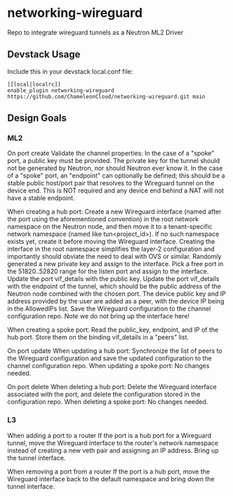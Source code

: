 # networking-wireguard
Repo to integrate wireguard tunnels as a Neutron ML2 Driver


## Devstack Usage

Include this in your devstack local.conf file:

```
[[local|localrc]]
enable_plugin networking-wireguard https://github.com/ChameleonCloud/networking-wireguard.git main
```



## Design Goals

### ML2

On port create
Validate the channel properties:
In the case of a "spoke" port, a public key must be provided. The private key for the tunnel should not be generated by Neutron, nor should Neutron ever know it.
In the case of a "spoke" port, an "endpoint" can optionally be defined; this should be a stable public host/port pair that resolves to the Wireguard tunnel on the device end. This is NOT required and any device end behind a NAT will not have a stable endpoint.

When creating a hub port:
Create a new Wireguard interface (named after the port using the aforementioned convention) in the root network namespace on the Neutron node, and then move it to a tenant-specific network namespace (named like tun<project_id>). If no such namespace exists yet, create it before moving the Wireguard interface. Creating the interface in the root namespace simplifies the layer-2 configuration and importantly should obviate the need to deal with OVS or similar.
Randomly generated a new private key and assign to the interface.
Pick a free port in the 51820..52820 range for the listen port and assign to the interface.
Update the port vif_details with the public key.
Update the port vif_details with the endpoint of the tunnel, which should be the public address of the Neutron node combined with the chosen port.
The device public key and IP address provided by the user are added as a peer, with the device IP being in the AllowedIPs list.
Save the Wireguard configuration to the channel configuration repo.
Note we do not bring up the interface here!

When creating a spoke port:
Read the public_key, endpoint, and IP of the hub port. Store them on the binding vif_details in a "peers" list.

On port update
When updating a hub port:
Synchronize the list of peers to the Wireguard configuration and save the updated configuration to the channel configuration repo.
When updating a spoke port:
No changes needed.

On port delete
When deleting a hub port:
Delete the Wireguard interface associated with the port, and delete the configuration stored in the configuration repo.
When deleting a spoke port:
No changes needed.


### L3

When adding a port to a router
If the port is a hub port for a Wireguard tunnel, move the Wireguard interface to the router's network namespace instead of creating a new veth pair and assigning an IP address. Bring up the tunnel interface.

When removing a port from a router
If the port is a hub port, move the Wireguard interface back to the default namespace and bring down the tunnel interface.
